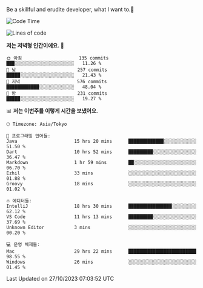 Be a skillful and erudite developer, what I want to.👶

<!--START_SECTION:waka-->
![Code Time](http://img.shields.io/badge/Code%20Time-30%20hrs%202%20mins-blue)

![Lines of code](https://img.shields.io/badge/%EC%A0%80%EB%8A%94%20%EC%97%AC%ED%83%9C%EA%B9%8C%EC%A7%80%20-578.0%20thousand%20%EC%A4%84%EC%9D%98%20%EC%BD%94%EB%93%9C%EB%A5%BC%20%EC%9E%91%EC%84%B1%ED%96%88%EC%96%B4%EC%9A%94.-blue)

**저는 저녁형 인간이에요. 🦉** 

```text
🌞 아침                     135 commits         ███░░░░░░░░░░░░░░░░░░░░░░   11.26 % 
🌆 낮　                     257 commits         █████░░░░░░░░░░░░░░░░░░░░   21.43 % 
🌃 저녁                     576 commits         ████████████░░░░░░░░░░░░░   48.04 % 
🌙 밤　                     231 commits         █████░░░░░░░░░░░░░░░░░░░░   19.27 % 
```


📊 **저는 이번주를 이렇게 시간을 보냈어요.** 

```text
🕑︎ Timezone: Asia/Tokyo

💬 프로그래밍 언어들: 
Java                     15 hrs 20 mins      █████████████░░░░░░░░░░░░   51.50 % 
Dart                     10 hrs 52 mins      █████████░░░░░░░░░░░░░░░░   36.47 % 
Markdown                 1 hr 59 mins        ██░░░░░░░░░░░░░░░░░░░░░░░   06.70 % 
Ezhil                    33 mins             ░░░░░░░░░░░░░░░░░░░░░░░░░   01.88 % 
Groovy                   18 mins             ░░░░░░░░░░░░░░░░░░░░░░░░░   01.02 % 

🔥 에디터들: 
IntelliJ                 18 hrs 30 mins      ████████████████░░░░░░░░░   62.12 % 
VS Code                  11 hrs 13 mins      █████████░░░░░░░░░░░░░░░░   37.69 % 
Unknown Editor           3 mins              ░░░░░░░░░░░░░░░░░░░░░░░░░   00.20 % 

💻 운영 체제들: 
Mac                      29 hrs 22 mins      █████████████████████████   98.55 % 
Windows                  26 mins             ░░░░░░░░░░░░░░░░░░░░░░░░░   01.45 % 
```


 Last Updated on 27/10/2023 07:03:52 UTC
<!--END_SECTION:waka-->
